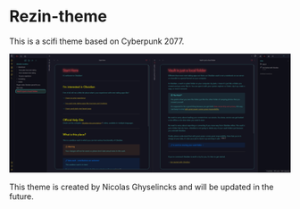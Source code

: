 # Rezin-theme

This is a scifi theme based on Cyberpunk 2077.

![](assets/image.png)

This theme is created by Nicolas Ghyselincks and will be updated in the future. 